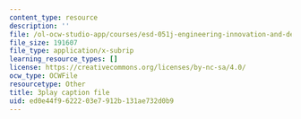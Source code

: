 ```yaml
---
content_type: resource
description: ''
file: /ol-ocw-studio-app/courses/esd-051j-engineering-innovation-and-design-fall-2012/ed0e44f9622203e7912b131ae732d0b9_zY6Xf87GAyg.srt
file_size: 191607
file_type: application/x-subrip
learning_resource_types: []
license: https://creativecommons.org/licenses/by-nc-sa/4.0/
ocw_type: OCWFile
resourcetype: Other
title: 3play caption file
uid: ed0e44f9-6222-03e7-912b-131ae732d0b9
---
```

